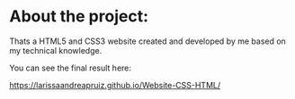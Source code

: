 # About the project:

Thats a HTML5 and CSS3 website created and developed by me based on my technical knowledge.

You can see the final result here:

https://larissaandreapruiz.github.io/Website-CSS-HTML/

